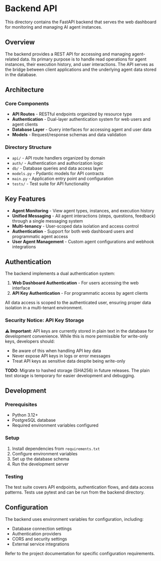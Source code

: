 # Backend API

This directory contains the FastAPI backend that serves the web dashboard for monitoring and managing AI agent instances.

## Overview

The backend provides a REST API for accessing and managing agent-related data. Its primary purpose is to handle read operations for agent instances, their execution history, and user interactions. The API serves as the bridge between client applications and the underlying agent data stored in the database.

## Architecture

### Core Components

- **API Routes** - RESTful endpoints organized by resource type
- **Authentication** - Dual-layer authentication system for web users and agent clients
- **Database Layer** - Query interfaces for accessing agent and user data
- **Models** - Request/response schemas and data validation

### Directory Structure

- `api/` - API route handlers organized by domain
- `auth/` - Authentication and authorization logic
- `db/` - Database queries and data access layer
- `models.py` - Pydantic models for API contracts
- `main.py` - Application entry point and configuration
- `tests/` - Test suite for API functionality

## Key Features

- **Agent Monitoring** - View agent types, instances, and execution history
- **Unified Messaging** - All agent interactions (steps, questions, feedback) through a single messaging system
- **Multi-tenancy** - User-scoped data isolation and access control
- **Authentication** - Support for both web dashboard users and programmatic agent access
- **User Agent Management** - Custom agent configurations and webhook integrations

## Authentication

The backend implements a dual authentication system:

1. **Web Dashboard Authentication** - For users accessing the web interface
2. **API Key Authentication** - For programmatic access by agent clients

All data access is scoped to the authenticated user, ensuring proper data isolation in a multi-tenant environment.

### Security Notice: API Key Storage

**⚠️ Important**: API keys are currently stored in plain text in the database for development convenience. While this is more permissible for write-only keys, developers should:
- Be aware of this when handling API key data
- Never expose API keys in logs or error messages
- Treat API keys as sensitive data despite being write-only

**TODO**: Migrate to hashed storage (SHA256) in future releases. The plain text storage is temporary for easier development and debugging.

## Development

### Prerequisites

- Python 3.12+
- PostgreSQL database
- Required environment variables configured

### Setup

1. Install dependencies from `requirements.txt`
2. Configure environment variables
3. Set up the database schema
4. Run the development server

### Testing

The test suite covers API endpoints, authentication flows, and data access patterns. Tests use pytest and can be run from the backend directory.

## Configuration

The backend uses environment variables for configuration, including:

- Database connection settings
- Authentication providers
- CORS and security settings
- External service integrations

Refer to the project documentation for specific configuration requirements.